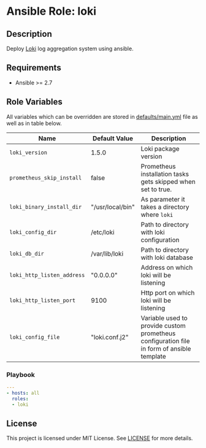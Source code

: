 # Ansible Role: loki


## Description

Deploy [Loki](https://github.com/grafana/loki) log aggregation system using ansible.


## Requirements

- Ansible >= 2.7

## Role Variables

All variables which can be overridden are stored in [defaults/main.yml](defaults/main.yml) file as well as in table below.

| Name           | Default Value | Description                        |
| -------------- | ------------- | -----------------------------------|
| `loki_version` | 1.5.0 | Loki package version |
| `prometheus_skip_install` | false | Prometheus installation tasks gets skipped when set to true. |
| `loki_binary_install_dir` | "/usr/local/bin" | As parameter it takes a directory where `loki` |
| `loki_config_dir` | /etc/loki | Path to directory with loki configuration |
| `loki_db_dir` | /var/lib/loki | Path to directory with loki database |
| `loki_http_listen_address` | "0.0.0.0" | Address on which loki will be listening |
| `loki_http_listen_port` | 9100 | Http port on which loki will be listening |
| `loki_config_file` | "loki.conf.j2" | Variable used to provide custom prometheus configuration file in form of ansible template |

### Playbook
```yaml
---
- hosts: all
  roles:
  - loki
```

## License

This project is licensed under MIT License. See [LICENSE](/LICENSE) for more details.
